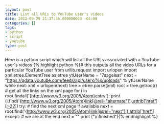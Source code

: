```yaml
---
layout: post
title: List all URLs to YouTube user's videos
date: 2012-09-29 21:37:46.000000000 -04:00
categories: []
tags:
- python
- script
- youtube
type: post
---
```

Here is a python script which will list all the URLs associated with a YouTube user's videos
{% highlight python %}# this outputs all the video URLs for a particular YouTube user
from urllib.request import urlopen
import xml.etree.ElementTree as etree
ytUserName = "7sagelsat"
next = "https://gdata.youtube.com/feeds/api/users/%s/uploads" % ytUserName
while next:
    xml = urlopen(next)
    tree = etree.parse(xml)
    root = tree.getroot()
    # get all the links on the xml page
    for i in root.findall('{http://www.w3.org/2005/Atom}entry'):
        print (i.find('{http://www.w3.org/2005/Atom}link[@rel="alternate"]').attrib['href'][:-22])
    try:
        # find the next xml page if available
        next = root.find('{http://www.w3.org/2005/Atom}link[@rel="next"]').attrib['href']
    except:
        # we are at the end
        next = ""
print ("\nfinished"){% endhighlight %}
